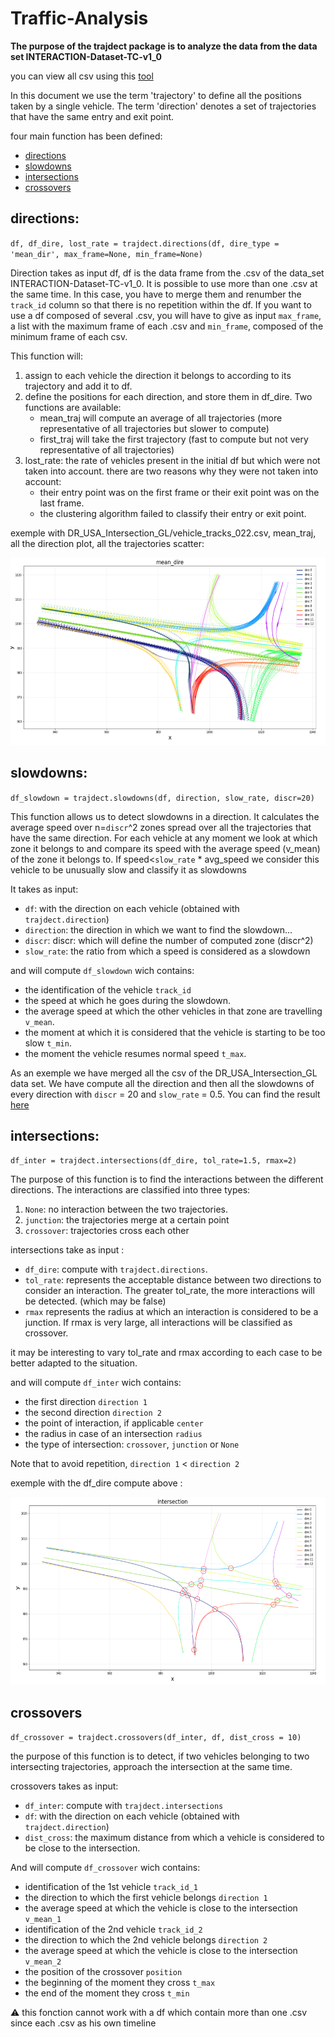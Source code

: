 # Traffic-Analysis


**The purpose of the trajdect package is to analyze the data from the data set INTERACTION-Dataset-TC-v1_0**


you can view all csv using this [tool](https://github.com/interaction-dataset/interaction-dataset)

In this document we use the term 'trajectory' to define all the positions taken by a single vehicle.
The term 'direction' denotes a set of trajectories that have the same entry and exit point.

four main function has been defined: 
- [directions](#directions) 
- [slowdowns](#slowdowns)
- [intersections](#intersections)
- [crossovers](#crossovers)


## directions:

`df, df_dire, lost_rate = trajdect.directions(df, dire_type = 'mean_dir', max_frame=None, min_frame=None)`

Direction takes as input df, df is the data frame from the .csv of the data_set INTERACTION-Dataset-TC-v1_0.
It is possible to use more than one .csv at the same time. In this case, you have to merge them and renumber the `track_id` column so that there is no repetition within the df.
If you want to use a df composed of several .csv, you will have to give as input `max_frame`, a list with the maximum frame of each .csv and `min_frame`, composed of the minimum frame of each csv.


This function will: 
1. assign to each vehicle the direction it belongs to according to its trajectory and add it to df.
2. define the positions for each direction, and store them in df_dire. Two functions are available:
    - mean_traj will compute an average of all trajectories (more representative of all trajectories but slower to compute)
    - first_traj will take the first trajectory (fast to compute but not very representative of all trajectories)
3. lost_rate: the rate of vehicles present in the initial df but which were not taken into account. there are two reasons why they were not taken into account:
    - their entry point was on the first frame or their exit point was on the last frame.
    - the clustering algorithm failed to classify their entry or exit point.

exemple with DR_USA_Intersection_GL/vehicle_tracks_022.csv, mean_traj, all the direction plot, all the trajectories scatter:

<img src="IMAGE/traj_dire.png" width=600 height=300>

## slowdowns:

`df_slowdown = trajdect.slowdowns(df, direction, slow_rate, discr=20)`

This function allows us to detect slowdowns in a direction.
It calculates the average speed over n=`discr`^2 zones spread over all the trajectories that have the same direction.
For each vehicle at any moment we look at which zone it belongs to and compare its speed with the average speed (v_mean) of the zone it belongs to.
If speed<`slow_rate` * avg_speed we consider this vehicle to be unusually slow and classify it as slowdowns

It takes as input:
 - `df`: with the direction on each vehicle (obtained with `trajdect.direction`)
 - `direction`: the direction in which we want to find the slowdown...
 - `discr`: discr: which will define the number of computed zone (discr^2)
 - `slow_rate`:  the ratio from which a speed is considered as a slowdown 


and will compute `df_slowdown` wich contains:
- the identification of the vehicle `track_id`
- the speed at which he goes during the slowdown.
- the average speed at which the other vehicles in that zone are travelling `v_mean`.
- the moment at which it is considered that the vehicle is starting to be too slow `t_min`.
- the moment the vehicle resumes normal speed `t_max`.

As an exemple we have merged all the csv of the DR_USA_Intersection_GL data set. We have compute all the direction and then all the slowdowns of every direction with `discr` = 20 and `slow_rate` = 0.5.
You can find the result [here](DR_USA_Intersection_GL_slowdown_slow_rate=0.5_discr=20)


## intersections:

`df_inter = trajdect.intersections(df_dire, tol_rate=1.5, rmax=2)`

The purpose of this function is to find the interactions between the different directions.
The interactions are classified into three types:
1. `None`: no interaction between the two trajectories.
2. `junction`: the trajectories merge at a certain point
3. `crossover`: trajectories cross each other 

intersections take as input : 
- `df_dire`: compute with `trajdect.directions`.
- `tol_rate`: represents the acceptable distance between two directions to consider an interaction. The greater tol_rate, the more interactions will be detected. (which may be false)
- `rmax` represents the radius at which an interaction is considered to be a junction. If rmax is very large, all interactions will be classified as crossover.

it may be interesting to vary tol_rate and rmax according to each case to be better adapted to the situation.


and will compute `df_inter` wich contains: 
- the first direction `direction 1`
- the second direction `direction 2` 
- the point of interaction, if applicable `center`
- the radius in case of an intersection `radius`
- the type of intersection: `crossover`, `junction` or `None`


Note that to avoid repetition, `direction 1` < `direction 2`


exemple with the df_dire compute above :

<img src="IMAGE/intersection.png" width=600 height=300>

## crossovers

`df_crossover = trajdect.crossovers(df_inter, df, dist_cross = 10)`

the purpose of this function is to detect, if two vehicles belonging to two intersecting trajectories, approach the intersection at the same time.

crossovers takes as input:
- `df_inter`: compute with `trajdect.intersections`
- `df`: with the direction on each vehicle (obtained with `trajdect.direction`)
- `dist_cross`: the maximum distance from which a vehicle is considered to be close to the intersection.

And will compute `df_crossover` wich contains:

- identification of the 1st vehicle `track_id_1`
- the direction to which the first vehicle belongs `direction 1`
- the average speed at which the vehicle is close to the intersection `v_mean_1`
- identification of the 2nd vehicle `track_id_2`
- the direction to which the 2nd vehicle belongs `direction 2`
- the average speed at which the vehicle is close to the intersection `v_mean_2`
- the position of the crossover `position`
- the beginning of the moment they cross `t_max`
- the end of the moment they cross `t_min`

:warning: this fonction cannot work with a df which contain more than one .csv since each .csv as his own timeline
